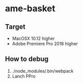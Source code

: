 # ame-basket

## Target

* MacOSX 10.12 higher
* Adobe Premiere Pro 2018 higher

## How to debug

1. ./node_modules/.bin/webpack
2. Lanch PPro
